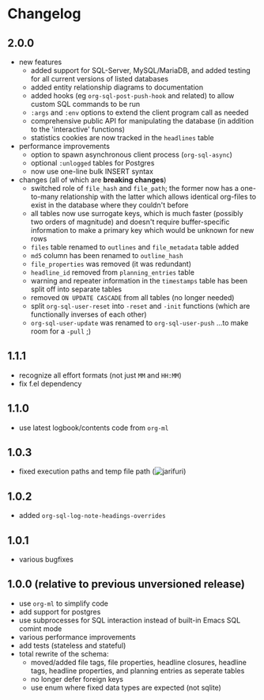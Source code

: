 # Changelog

## 2.0.0

- new features
  - added support for SQL-Server, MySQL/MariaDB, and added testing for all
    current versions of listed databases
  - added entity relationship diagrams to documentation
  - added hooks (eg `org-sql-post-push-hook` and related) to allow custom SQL
    commands to be run
  - `:args` and `:env` options to extend the client program call as needed
  - comprehensive public API for manipulating the database (in addition to the
    'interactive' functions)
  - statistics cookies are now tracked in the `headlines` table
- performance improvements
  - option to spawn asynchronous client process (`org-sql-async`)
  - optional `:unlogged` tables for Postgres
  - now use one-line bulk INSERT syntax
- changes (all of which are **breaking changes**)
  - switched role of `file_hash` and `file_path`; the former now has a
    one-to-many relationship with the latter which allows identical org-files to
    exist in the database where they couldn't before
  - all tables now use surrogate keys, which is much faster (possibly two orders
    of magnitude) and doesn't require buffer-specific information to make a
    primary key which would be unknown for new rows
  - `files` table renamed to `outlines` and `file_metadata` table
    added
  - `md5` column has been renamed to `outline_hash`
  - `file_properties` was removed (it was redundant)
  - `headline_id` removed from `planning_entries` table
  - warning and repeater information in the `timestamps` table has been split
    off into separate tables
  - removed `ON UPDATE CASCADE` from all tables (no longer needed)
  - split `org-sql-user-reset` into `-reset` and `-init` functions (which are
    functionally inverses of each other)
  - `org-sql-user-update` was renamed to `org-sql-user-push` ...to make room
    for a `-pull` ;)

## 1.1.1

- recognize all effort formats (not just `MM` and `HH:MM`)
- fix f.el dependency

## 1.1.0

- use latest logbook/contents code from `org-ml`

## 1.0.3

- fixed execution paths and temp file path
  (![jarifuri](https://github.com/jarifuri))

## 1.0.2

- added `org-sql-log-note-headings-overrides`

## 1.0.1

- various bugfixes

## 1.0.0 (relative to previous unversioned release)

- use `org-ml` to simplify code
- add support for postgres
- use subprocesses for SQL interaction instead of built-in Emacs SQL comint mode
- various performance improvements
- add tests (stateless and stateful)
- total rewrite of the schema:
   - moved/added file tags, file properties, headline closures, headline tags,
     headline properties, and planning entries as seperate tables
   - no longer defer foreign keys
   - use enum where fixed data types are expected (not sqlite)
